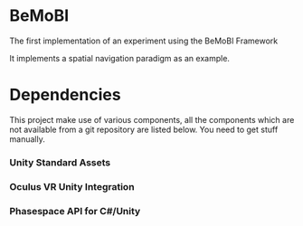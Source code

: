# BeMoBI
The first implementation of an experiment using the BeMoBI Framework

It implements a spatial navigation paradigm as an example.

# Dependencies
This project make use of various components, all the components which are not available from a git repository are listed below.
You need to get stuff manually.

### Unity Standard Assets

### Oculus VR Unity Integration

### Phasespace API for C#/Unity
